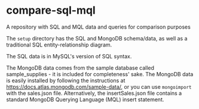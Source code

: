# compare-sql-mql
A repository with SQL and MQL data and queries for comparison purposes

The `setup` directory has the SQL and MongoDB schema/data, as well as a traditional SQL entity-relationship diagram. 

The SQL data is in MySQL's version of SQL syntax.

The MongoDB data comes from the sample database called sample_supplies - it is included for completeness' sake. The MongoDB data is easily installed by following the instructions at https://docs.atlas.mongodb.com/sample-data/, or you can use `mongoimport` with the sales.json file. Alternatively, the insertSales.json file contains a standard MongoDB Querying Language (MQL) insert statement.

